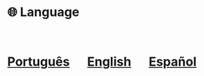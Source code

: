 # 🌐 Language

<div style="display: flex; gap: 20px; margin: 40px 0;">

# [Português](./pt/README.md)

---

# [English](./en/README.md)

---

# [Español](./es/README.md)

</div>
